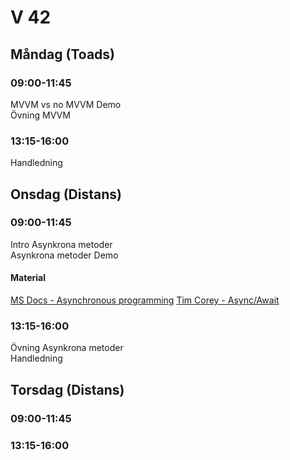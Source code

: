 # V 42
## Måndag (Toads)
### 09:00-11:45 
MVVM vs no MVVM Demo</br>
Övning MVVM
### 13:15-16:00
Handledning
## Onsdag (Distans)
### 09:00-11:45
Intro Asynkrona metoder</br>
Asynkrona metoder Demo
#### Material
[MS Docs - Asynchronous programming](https://docs.microsoft.com/en-us/dotnet/csharp/programming-guide/concepts/async/)
[Tim Corey - Async/Await](https://www.youtube.com/watch?v=2moh18sh5p4)
### 13:15-16:00
Övning Asynkrona metoder</br>
Handledning
## Torsdag (Distans)
### 09:00-11:45

### 13:15-16:00
